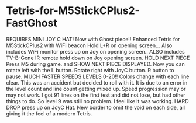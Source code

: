 # Tetris-for-M5StickCPlus2-FastGhost
REQUIRES MINI JOY C HAT!
Now with Ghost piece!!
Enhanced Tetris for M5StickCPlus2 with WiFi beacon Hold L+R on opening screen... 
Also includes WiFi monitor press up on Joy on opening screen..
ALSO includes TV-B-Gone IR remote hold down on Joy opening screen.
HOLD NEXT PIECE Press M5 during game.
and SHOW NEXT PIECE DISPLAYED.
Now you can rotate left with the L button. Rotate right with JoyC button. 
R button to pause. 
MUCH FASTER SPEEDS LEVELS 0-20!!
Colors change with each line clear. This was an accident but decided to roll with it. It is due to an error in the level count and line count getting mixed up. Speed progression may or may not work. I got 91 lines on the first test and did not lose, but had other things to do. So level 9 was still no problem. I feel like it was working.
HARD DROP press up on JoyC Hat.
New border to omit the void on each side, all giving it the feel of a modern Tetris.
